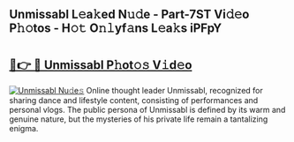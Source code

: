 ## Unmissabl L𝚎a𝚔ed N𝚞𝚍e - Part-7ST Vi𝚍𝚎o P𝚑𝚘tos - H𝚘𝚝 O𝚗𝚕yf𝚊ns L𝚎a𝚔s iPFpY

# <h2><a href="http://kfdtgbc.oniu.top/?m=Unmissabl">🔗👉 🔴 Unmissabl P𝚑ot𝚘𝚜 V𝚒d𝚎o</a></h2>

[![Unmissabl Nu𝚍e𝚜](https://i.imgur.com/0qMVB7G.gif)](http://kfdtgbc.oniu.top/?m=Unmissabl)
Online thought leader Unmissabl, recognized for sharing dance and lifestyle content, consisting of performances and personal vlogs. The public persona of Unmissabl is defined by its warm and genuine nature, but the mysteries of his private life remain a tantalizing enigma.  
